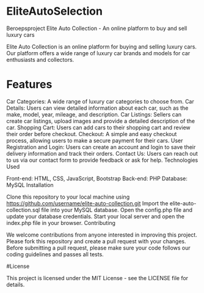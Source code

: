 # EliteAutoSelection
Beroepsproject
Elite Auto Collection - An online platform to buy and sell luxury cars

Elite Auto Collection is an online platform for buying and selling luxury cars. Our platform offers a wide range of luxury car brands and models for car enthusiasts and collectors.

# Features

Car Categories: A wide range of luxury car categories to choose from.
Car Details: Users can view detailed information about each car, such as the make, model, year, mileage, and description.
Car Listings: Sellers can create car listings, upload images and provide a detailed description of the car.
Shopping Cart: Users can add cars to their shopping cart and review their order before checkout.
Checkout: A simple and easy checkout process, allowing users to make a secure payment for their cars.
User Registration and Login: Users can create an account and login to save their delivery information and track their orders.
Contact Us: Users can reach out to us via our contact form to provide feedback or ask for help.
Technologies Used

Front-end: HTML, CSS, JavaScript, Bootstrap
Back-end: PHP
Database: MySQL
Installation

Clone this repository to your local machine using https://github.com/username/elite-auto-collection.git
Import the elite-auto-collection.sql file into your MySQL database.
Open the config.php file and update your database credentials.
Start your local server and open the index.php file in your browser.
Contributing

We welcome contributions from anyone interested in improving this project. Please fork this repository and create a pull request with your changes. Before submitting a pull request, please make sure your code follows our coding guidelines and passes all tests.

#License

This project is licensed under the MIT License - see the LICENSE file for details.
